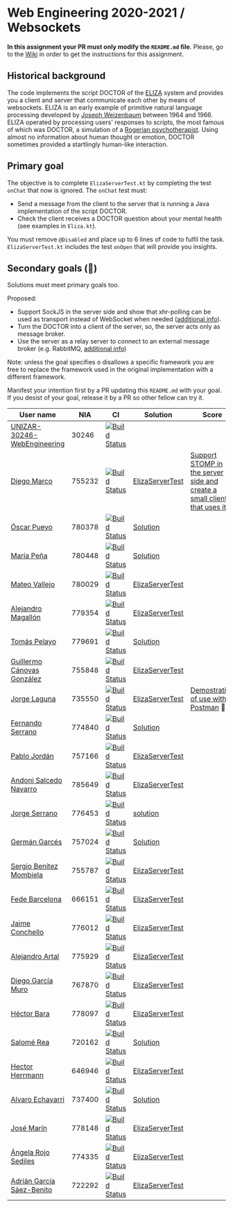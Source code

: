 # Web Engineering 2020-2021 / Websockets
**In this assignment your PR must only modify the `README.md` file**.
Please, go to the [Wiki](https://github.com/UNIZAR-30246-WebEngineering/lab4-websockets/wiki) in order to get the instructions for this assignment.

## Historical background

The code implements the script DOCTOR of the [ELIZA](https://en.wikipedia.org/wiki/ELIZA) system and provides you a client and server that communicate each other by means of websockets.
ELIZA is an early example of primitive natural language processing developed by [Joseph Weizenbaum](https://en.wikipedia.org/wiki/Joseph_Weizenbaum) between 1964 and 1966.
ELIZA operated by processing users' responses to scripts, the most famous of which was DOCTOR, a simulation of a [Rogerian psychotherapist](https://en.wikipedia.org/wiki/Person-centered_therapy).
Using almost no information about human thought or emotion, DOCTOR sometimes provided a startlingly human-like interaction.

## Primary goal

The objective is to complete `ElizaServerTest.kt` by completing the test `onChat` that now is ignored.
The `onChat` test must:

* Send a message from the client to the server that is running a Java implementation of the script DOCTOR.
* Check the client receives a DOCTOR question about your mental health (see examples in `Eliza.kt`).

You must remove `@Disabled` and place up to 6 lines of code to fulfil the task.
`ElizaServerTest.kt` includes the test `onOpen` that will provide you insights.

## Secondary goals (:gift:)

Solutions must meet primary goals too.

Proposed:

- Support SockJS in the server side and show that xhr-polling can be used as transport instead of WebSocket when needed ([additional info](https://docs.spring.io/spring-framework/docs/current/reference/html/web.html#websocket-fallback-sockjs-client)).
- Turn the DOCTOR into a client of the server, so, the server acts only as message broker.
- Use the server as a relay server to connect to an external message broker (e.g. RabbitMQ, [additional info](https://docs.spring.io/spring-framework/docs/current/reference/html/web.html#websocket-stomp-handle-broker-relay))

Note: unless the goal specifies o disallows a specific framework you are free to replace the framework used in the original implementation with a different framework.

Manifest your intention first by a PR updating this `README.md` with your goal.
If you desist of your goal, release it by a PR so other fellow can try it.

| User name | NIA | CI | Solution | Score |
|--------|-----------|------|--------------|-------------|
|[UNIZAR-30246-WebEngineering](https://github.com/UNIZAR-30246-WebEngineering/lab4-websockets) | 30246 | [![Build Status](https://github.com/UNIZAR-30246-WebEngineering/lab4-websockets/actions/workflows/ci.yml/badge.svg)](https://github.com/UNIZAR-30246-WebEngineering/lab4-websockets/actions/workflows/ci.yml) |
|[Diego Marco](https://github.com/dmarcob/lab4-websockets/tree/test) | 755232 | [![Build Status](https://github.com/dmarcob/lab4-websockets/actions/workflows/ci.yml/badge.svg)](https://github.com/dmarcob/lab4-websockets/actions/workflows/ci.yml) | [ElizaServerTest](https://github.com/dmarcob/lab4-websockets/blob/test/src/test/kotlin/websockets/ElizaServerTest.kt) | [Support STOMP in the server side and create a small client that uses it](https://github.com/dmarcob/lab4-websockets/blob/gift/documentation.md) :gift:
|[Óscar Pueyo](https://github.com/iksopo/lab4-websockets) | 780378 | [![Build Status](https://github.com/iksopo/lab4-websockets/actions/workflows/ci.yml/badge.svg)](https://github.com/iksopo/lab4-websockets/actions/workflows/ci.yml) | [Solution](https://github.com/iksopo/lab4-websockets/blob/test/src/test/kotlin/websockets/ElizaServerTest.kt)
|[María Peña](https://github.com/Keyleth8/lab4-websockets/tree/test) | 780448 | [![Build Status](https://github.com/Keyleth8/lab4-websockets/actions/workflows/ci.yml/badge.svg)](https://github.com/Keyleth8/lab4-websockets/actions/workflows/ci.yml) | [Solution](https://github.com/Keyleth8/lab4-websockets/blob/test/src/test/kotlin/websockets/ElizaServerTest.kt) |
|[Mateo Vallejo](https://github.com/CursedR3N/lab4-websockets) | 780029 | [![Build Status](https://github.com/CursedR3N/lab4-websockets/actions/workflows/ci.yml/badge.svg)](https://github.com/CursedR3N/lab4-websockets/actions/workflows/ci.yml) | [ElizaServerTest](https://github.com/CursedR3N/lab4-websockets/blob/test/src/test/kotlin/websockets/ElizaServerTest.kt) |
|[Alejandro Magallón](https://github.com/alecron/lab4-websockets/tree/test) | 779354 | [![Build Status](https://github.com/alecron/lab4-websockets/actions/workflows/ci.yml/badge.svg)](https://github.com/alecron/lab4-websockets/actions/workflows/ci.yml) | [ElizaServerTest](https://github.com/alecron/lab4-websockets/blob/test/src/test/kotlin/websockets/ElizaServerTest.kt)
|[Tomás Pelayo](https://github.com/Tomenos18/lab4-websockets) | 779691 | [![Build Status](https://github.com/Tomenos18/lab4-websockets/actions/workflows/ci.yml/badge.svg)](https://github.com/Tomenos18/lab4-websockets/actions/workflows/ci.yml) | [Solution](https://github.com/Tomenos18/lab4-websockets/blob/test/src/test/kotlin/websockets/ElizaServerTest.kt)
|[Guillermo Cánovas González](https://github.com/guillecanovas/lab4-websockets) | 755848 | [![Build Status](https://github.com/guillecanovas/lab4-websockets/actions/workflows/ci.yml/badge.svg)](https://github.com/guillecanovas/lab4-websockets/actions/workflows/ci.yml) | [ElizaServerTest](https://github.com/guillecanovas/lab4-websockets/blob/test/src/test/kotlin/websockets/ElizaServerTest.kt)
|[Jorge Laguna](https://github.com/topopelon/lab4-websockets/tree/test) | 735550 | [![Build Status](https://github.com/topopelon/lab4-websockets/actions/workflows/ci.yml/badge.svg)](https://github.com/topopelon/lab4-websockets/actions/workflows/ci.yml) | [ElizaServerTest](https://github.com/topopelon/lab4-websockets/blob/test/src/test/kotlin/websockets/ElizaServerTest.kt) | [Demostration of use with Postman](https://github.com/topopelon/lab4-websockets/blob/test/description.md) :gift:
|[Fernando Serrano](https://github.com/Feer93/lab4-websockets) | 774840 | [![Build Status](https://github.com/Feer93/lab4-websockets/actions/workflows/ci.yml/badge.svg)](https://github.com/Feer93/lab4-websockets/actions/workflows/ci.yml) | [Solution](https://github.com/Feer93/lab4-websockets/blob/test/src/test/kotlin/websockets/ElizaServerTest.kt)
|[Pablo Jordán](https://github.com/pabloJordan24/lab4-websockets/tree/test) | 757166 | [![Build Status](https://github.com/pabloJordan24/lab4-websockets/actions/workflows/ci.yml/badge.svg)](https://github.com/pabloJordan24/lab4-websockets/actions/workflows/ci.yml) | [ElizaServerTest](https://github.com/pabloJordan24/lab4-websockets/blob/test/src/test/kotlin/websockets/ElizaServerTest.kt)
|[Andoni Salcedo Navarro](https://github.com/AndoniSalcedo/lab4-websockets) | 785649 | [![Build Status](https://github.com/AndoniSalcedo/lab4-websockets/actions/workflows/ci.yml/badge.svg)](https://github.com/AndoniSalcedo/lab4-websockets/actions/workflows/ci.yml) | [ElizaServerTest](https://github.com/AndoniSalcedo/lab4-websockets/blob/test/src/test/kotlin/websockets/ElizaServerTest.kt)
|[Jorge Serrano](https://github.com/zgzserrano/lab4-websockets) | 776453 | [![Build Status](https://github.com/zgzserrano/lab4-websockets/actions/workflows/ci.yml/badge.svg)](https://github.com/zgzserrano/lab4-websockets/actions/workflows/ci.yml) | [solution](https://github.com/zgzserrano/lab4-websockets/blob/test/src/test/kotlin/websockets/ElizaServerTest.kt)
|[Germán Garcés](https://github.com/fntkg/lab4-websockets) | 757024 | [![Build Status](https://github.com/fntkg/lab4-websockets/actions/workflows/ci.yml/badge.svg)](https://github.com/fntkg/lab4-websockets/actions/workflows/ci.yml) | [Solution](https://github.com/fntkg/lab4-websockets/blob/test/src/test/kotlin/websockets/ElizaServerTest.kt)
|[Sergio Benítez Mombiela](https://github.com/SergioBenitez755787/lab4-websockets/tree/test) | 755787 | [![Build Status](https://github.com/SergioBenitez755787/lab4-websockets/actions/workflows/ci.yml/badge.svg)](https://github.com/SergioBenitez755787/lab4-websockets/actions/workflows/ci.yml) | [ElizaServerTest](https://github.com/SergioBenitez755787/lab4-websockets/blob/test/src/test/kotlin/websockets/ElizaServerTest.kt)
|[Fede Barcelona](https://github.com/tembleking/lab4-websockets/tree/test) | 666151 | [![Build Status](https://github.com/tembleking/lab4-websockets/actions/workflows/ci.yml/badge.svg)](https://github.com/tembleking/lab4-websockets/actions/workflows/ci.yml) | [ElizaServerTest](https://github.com/tembleking/lab4-websockets/blob/test/src/test/kotlin/websockets/ElizaServerTest.kt)
|[Jaime Conchello](https://github.com/jaimecb/lab4-websockets/tree/test) | 776012 | [![Build Status](https://github.com/jaimecb/lab4-websockets/actions/workflows/ci.yml/badge.svg)](https://github.com/jaimecb/lab4-websockets/actions/workflows/ci.yml) | [ElizaServerTest](https://github.com/jaimecb/lab4-websockets/blob/test/src/test/kotlin/websockets/ElizaServerTest.kt)
|[Alejandro Artal](https://github.com/Alejandro-Artal/lab4-websockets/tree/test) | 775929 | [![Build Status](https://github.com/Alejandro-Artal/lab4-websockets/actions/workflows/ci.yml/badge.svg)](https://github.com/Alejandro-Artal/lab4-websockets/actions/workflows/ci.yml) | [ElizaServerTest](https://github.com/Alejandro-Artal/lab4-websockets/blob/test/src/test/kotlin/websockets/ElizaServerTest.kt)
|[Diego García Muro](https://github.com/thdgm/lab4-websockets.git/tree/test) | 767870 | [![Build Status](https://github.com/thdgm/lab4-websockets/actions/workflows/ci.yml/badge.svg)](https://github.com/thdgm/lab4-websockets/actions/workflows/ci.yml) | [ElizaServerTest](https://github.com/thdgm/lab4-websockets/blob/test/src/test/kotlin/websockets/ElizaServerTest.kt)
|[Héctor Bara](https://github.com/dolansete/lab4-websockets/tree/test) | 778097 | [![Build Status](https://github.com/dolansete/lab4-websockets/actions/workflows/ci.yml/badge.svg)](https://github.com/dolansete/lab4-websockets/actions/workflows/ci.yml) | [ElizaServerTest](https://github.com/dolansete/lab4-websockets/blob/test/src/test/kotlin/websockets/ElizaServerTest.kt)
|[Salomé Rea](https://github.com/SalomeReav/lab4-websockets/tree/test)| 720162| [![Build Status](https://github.com/SalomeReav/lab4-websockets/actions/workflows/ci.yml/badge.svg)](https://github.com/SalomeReav/lab4-websockets/actions/workflows/ci.yml) | [Solution](https://github.com/SalomeReav/lab4-websockets/blob/test/src/test/kotlin/websockets/ElizaServerTest.kt)
|[Hector Herrmann](https://github.com/HNHerrmann/lab4-websockets)| 646946| [![Build Status](https://github.com/HNHerrmann/lab4-websockets/actions/workflows/ci.yml/badge.svg)](https://github.com/HNHerrmann/lab4-websockets/actions/workflows/ci.yml) | [ElizaServerTest](https://github.com/HNHerrmann/lab4-websockets/blob/test/src/test/kotlin/websockets/ElizaServerTest.kt)
|[Alvaro Echavarri](https://github.com/aechavarris/lab4-websockets)| 737400| [![Build Status](https://github.com/aechavarris/lab4-websockets/actions/workflows/ci.yml/badge.svg)](https://github.com/aechavarris/lab4-websockets/actions/workflows/ci.yml) | [Solution](https://github.com/aechavarris/lab4-websockets/blob/work/src/test/kotlin/websockets/ElizaServerTest.kt)
|[José Marín](https://github.com/jmarindiez/lab4-websockets/tree/test) | 778148 | [![Build Status](https://github.com/jmarindiez/lab4-websockets/actions/workflows/ci.yml/badge.svg)](https://github.com/jmarindiez/lab4-websockets/actions/workflows/ci.yml) | [ElizaServerTest](https://github.com/jmarindiez/lab4-websockets/blob/test/src/test/kotlin/websockets/ElizaServerTest.kt)
|[Ángela Rojo Sediles](https://github.com/angela-rs/lab4-websockets)| 774335| [![Build Status](https://github.com/angela-rs/lab4-websockets/actions/workflows/ci.yml/badge.svg)](https://github.com/angela-rs/lab4-websockets/actions/workflows/ci.yml) | [ElizaServerTest](https://github.com/angela-rs/lab4-websockets/blob/test/src/test/kotlin/websockets/ElizaServerTest.kt)
|[Adrián García Sáez-Benito](https://github.com/arigaarcia/lab4-websockets) | 722292 | [![Build Status](https://github.com/arigaarcia/lab4-websockets/actions/workflows/ci.yml/badge.svg)](https://github.com/adrigaarcia/lab4-websockets/actions/workflows/ci.yml) | [ElizaServerTest](https://github.com/arigaarcia/lab4-websockets/blob/test/src/test/kotlin/websockets/ElizaServerTest.kt)
